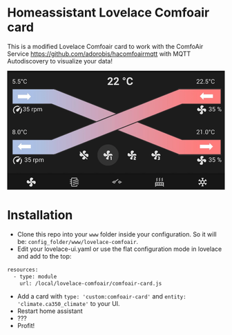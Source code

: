 # Homeassistant Lovelace Comfoair card
This is a modified Lovelace Comfoair card to work with the ComfoAir Service https://github.com/adorobis/hacomfoairmqtt with MQTT Autodiscovery to visualize your data!

![Image](https://raw.githubusercontent.com/TimWeyand/lovelace-comfoair/master/result.png)

# Installation

* Clone this repo into your `www` folder inside your configuration. So it will be: `config_folder/www/lovelace-comfoair`. 
* Edit your lovelace-ui.yaml or use the flat configuration mode in lovelace and add to the top:
```
resources:
  - type: module
    url: /local/lovelace-comfoair/comfoair-card.js
```
* Add a card with `type: 'custom:comfoair-card'` and `entity: 'climate.ca350_climate'` to your UI.
* Restart home assistant
* ???
* Profit!
